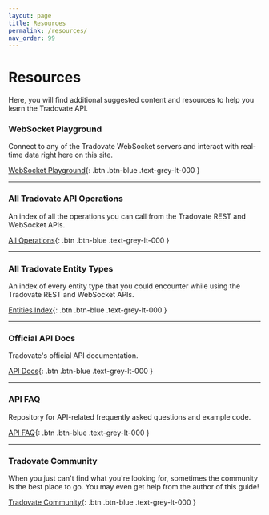 ```yaml
---
layout: page
title: Resources
permalink: /resources/
nav_order: 99
---
```


# Resources
Here, you will find additional suggested content and resources to help you learn the Tradovate API.

### WebSocket Playground
Connect to any of the Tradovate WebSocket servers and interact with real-time data right here on this site.

[WebSocket Playground]({{site.baseurl}}/all-ops/websockets/play){: .btn .btn-blue .text-grey-lt-000 }

---

### All Tradovate API Operations
An index of all the operations you can call from the Tradovate REST and WebSocket APIs.

[All Operations]({{site.baseurl}}/all-ops){: .btn .btn-blue .text-grey-lt-000 }

---

### All Tradovate Entity Types
An index of every entity type that you could encounter while using the Tradovate REST and WebSocket APIs.

[Entities Index]({{site.baseurl}}/entity-system/index){: .btn .btn-blue .text-grey-lt-000 }

---


### Official API Docs
Tradovate's official API documentation.

[API Docs](https://api.tradovate.com){: .btn .btn-blue .text-grey-lt-000 }

---

### API FAQ
Repository for API-related frequently asked questions and example code.

[API FAQ](https://github.com/tradovate/example-api-faq){: .btn .btn-blue .text-grey-lt-000 } 

---

### Tradovate Community
When you just can't find what you're looking for, sometimes the community is the best place to go. You may even get help from the author of this guide!

[Tradovate Community](https://community.tradovate.com){: .btn .btn-blue .text-grey-lt-000 }



